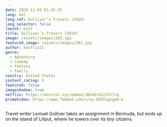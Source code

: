 ```yaml
---
date: 2020-11-03 01:25:25
lang: mal
lang-ref: Gulliver’s Travels (2010)
lang_selector: false
layout: post
title: Gulliver’s Travels (2010)
image: /assets/images/283.jpg
featured_image: /assets/images/283.jpg
author: maxflix21
genre:
  - Adventure
  - Comedy
  - Fantasy
  - Family
country: United States
content_rating: G
featured: false
imageshadow: true
netflix: https://movstar.xyz/embed/3BtAdr61232i7zq
primeVideo: https://www.fembed.com/v/xy-05h51gzgw0-k
---
```

Travel writer Lemuel Gulliver takes an assignment in Bermuda, but ends up on the island of Liliput, where he towers over its tiny citizens.